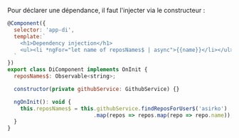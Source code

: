 Pour déclarer une dépendance, il faut l'injecter via le constructeur :

```javascript
@Component({
  selector: 'app-di',
  template:`
    <h1>Dependency injection</h1>
    <ul><li *ngFor="let name of reposNames$ | async">{{name}}</li></ul>
  `
})
export class DiComponent implements OnInit {
  reposNames$: Observable<string>;

  constructor(private githubService: GithubService) {}

  ngOnInit(): void {
    this.reposNames$ = this.githubService.findReposForUser$('asirko')
                           .map(repos => repos.map(repo => repo.name));
  }
}
```
